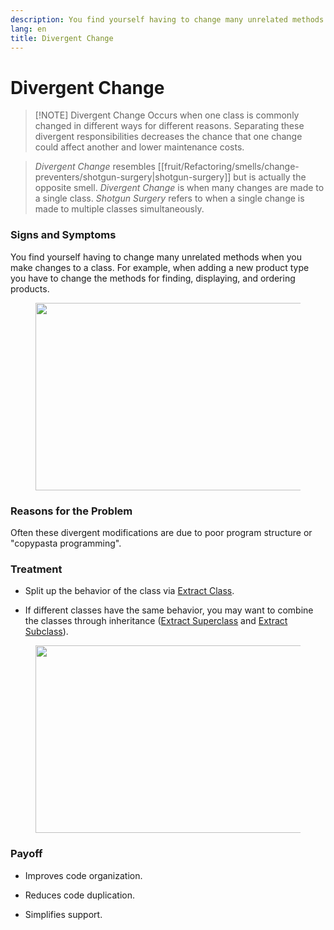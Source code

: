 ```yaml
---
description: You find yourself having to change many unrelated methods when you make changes to a class. For example, when adding a new product type you have to change the methods for finding, displaying, and ordering products.
lang: en
title: Divergent Change
---
```

# Divergent Change

> [!NOTE] Divergent Change
> Occurs when one class is commonly changed in different ways for different reasons. Separating these divergent responsibilities decreases the chance that one change could affect another and lower maintenance costs.

> *Divergent Change* resembles [[fruit/Refactoring/smells/change-preventers/shotgun-surgery|shotgun-surgery]] but is actually the opposite smell.
> *Divergent Change* is when many changes are made to a single class.
> *Shotgun Surgery* refers to when a single change is made to multiple
> classes simultaneously.

### Signs and Symptoms

You find yourself having to change many unrelated methods when you make
changes to a class. For example, when adding a new product type you have
to change the methods for finding, displaying, and ordering products.

<figure class="image">
<img
src="https://refactoring.guru/images/refactoring/content/smells/divergent-change-01.png?id=d62e68e1778d67bf82ff74064c24de33"
srcset="https://refactoring.guru/images/refactoring/content/smells/divergent-change-01-2x.png?id=1c7d20737703941d1e3f7ad85e180578 2x"
width="500" height="300" />
</figure>

### Reasons for the Problem

Often these divergent modifications are due to poor program structure or
\"copypasta programming".

### Treatment

-   Split up the behavior of the class via [Extract
    Class](/extract-class).

-   If different classes have the same behavior, you may want to combine
    the classes through inheritance ([Extract
    Superclass](/extract-superclass) and [Extract
    Subclass](/extract-subclass)).

<figure class="image">
<img
src="https://refactoring.guru/images/refactoring/content/smells/divergent-change-02.png?id=21b6fd7cba36f123c09497cb8f5a5625"
srcset="https://refactoring.guru/images/refactoring/content/smells/divergent-change-02-2x.png?id=581f6218d8a2393ece88419ad60831da 2x"
loading="lazy" width="500" height="300" />
</figure>

### Payoff

-   Improves code organization.

-   Reduces code duplication.

-   Simplifies support.
